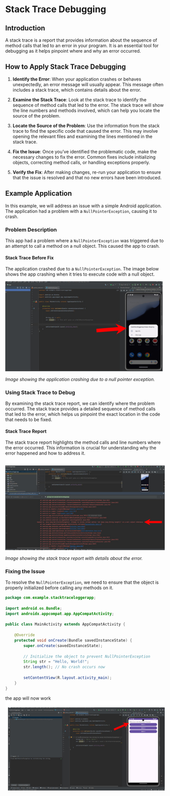 # Stack Trace Debugging

## Introduction

A stack trace is a report that provides information about the sequence of method calls that led to an error in your program. It is an essential tool for debugging as it helps pinpoint where and why an error occurred.

## How to Apply Stack Trace Debugging

1. **Identify the Error**: When your application crashes or behaves unexpectedly, an error message will usually appear. This message often includes a stack trace, which contains details about the error.

2. **Examine the Stack Trace**: Look at the stack trace to identify the sequence of method calls that led to the error. The stack trace will show the line numbers and methods involved, which can help you locate the source of the problem.

3. **Locate the Source of the Problem**: Use the information from the stack trace to find the specific code that caused the error. This may involve opening the relevant files and examining the lines mentioned in the stack trace.

4. **Fix the Issue**: Once you’ve identified the problematic code, make the necessary changes to fix the error. Common fixes include initializing objects, correcting method calls, or handling exceptions properly.

5. **Verify the Fix**: After making changes, re-run your application to ensure that the issue is resolved and that no new errors have been introduced.

## Example Application

In this example, we will address an issue with a simple Android application. The application had a problem with a `NullPointerException`, causing it to crash.

### Problem Description

This app had a problem where a `NullPointerException` was triggered due to an attempt to call a method on a null object. This caused the app to crash.

#### Stack Trace Before Fix

The application crashed due to a `NullPointerException`. The image below shows the app crashing when it tries to execute code with a null object.

![StackTrace1](images/Stacktrac1.png)

*Image showing the application crashing due to a null pointer exception.*

### Using Stack Trace to Debug

By examining the stack trace report, we can identify where the problem occurred. The stack trace provides a detailed sequence of method calls that led to the error, which helps us pinpoint the exact location in the code that needs to be fixed.

#### Stack Trace Report

The stack trace report highlights the method calls and line numbers where the error occurred. This information is crucial for understanding why the error happened and how to address it.

![StackTrace2](images/Stacktrac2.png)

*Image showing the stack trace report with details about the error.*

### Fixing the Issue

To resolve the `NullPointerException`, we need to ensure that the object is properly initialized before calling any methods on it. 

```java
package com.example.stacktraceloggerapp;

import android.os.Bundle;
import androidx.appcompat.app.AppCompatActivity;

public class MainActivity extends AppCompatActivity {

    @Override
    protected void onCreate(Bundle savedInstanceState) {
        super.onCreate(savedInstanceState);

        // Initialize the object to prevent NullPointerException
        String str = "Hello, World!";
        str.length(); // No crash occurs now

        setContentView(R.layout.activity_main);
    }
}
```
the app will now work
![StackTrace3](images/Stacktac3.png)
